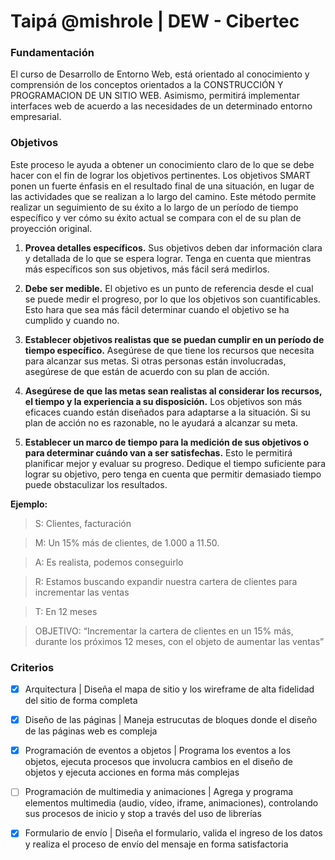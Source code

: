 # Taipá @mishrole | DEW - Cibertec

### Fundamentación
El curso de Desarrollo de Entorno Web, está orientado al conocimiento y comprensión de los conceptos orientados a la CONSTRUCCIÓN Y PROGRAMACION DE UN SITIO WEB. Asimismo, permitirá implementar interfaces web de acuerdo a las necesidades de un determinado entorno empresarial.

### Objetivos
Este proceso le ayuda a obtener un conocimiento claro de lo que se debe hacer con el fin de lograr los objetivos pertinentes. Los objetivos SMART ponen un fuerte énfasis en el resultado final de una situación, en lugar de las actividades que se realizan a lo largo del camino. Este método permite realizar un seguimiento de su éxito a lo largo de un período de tiempo específico y ver cómo su éxito actual se compara con el de su plan de proyección original.

1. **Provea detalles específicos.**
  Sus objetivos deben dar información clara y detallada de lo que se espera lograr. Tenga en cuenta que mientras más específicos son sus objetivos, más fácil será medirlos.

2. **Debe ser medible.** El objetivo es un punto de referencia desde el cual se puede medir el progreso, por lo que los objetivos son cuantificables. Esto hara que sea más fácil determinar cuando el objetivo se ha cumplido y cuando no.

3. **Establecer objetivos realistas que se puedan cumplir en un período de tiempo específico.** Asegúrese de que tiene los recursos que necesita para alcanzar sus metas. Si otras personas están involucradas, asegúrese de que están de acuerdo con su plan de acción.

4. **Asegúrese de que las metas sean realistas al considerar los recursos, el tiempo y la experiencia a su disposición.** Los objetivos son más eficaces cuando están diseñados para adaptarse a la situación. Si su plan de acción no es razonable, no le ayudará a alcanzar su meta.

5. **Establecer un marco de tiempo para la medición de sus objetivos o para determinar cuándo van a ser satisfechas.** Esto le permitirá planificar mejor y evaluar su progreso. Dedique el tiempo suficiente para lograr su objetivo, pero tenga en cuenta que permitir demasiado tiempo puede obstaculizar los resultados.

**Ejemplo:**
> S: Clientes, facturación

> M: Un 15% más de clientes, de 1.000 a 11.50.

> A: Es realista, podemos conseguirlo

> R: Estamos buscando expandir nuestra cartera de clientes para incrementar las ventas

> T: En 12 meses

> OBJETIVO: “Incrementar la cartera de clientes en un 15% más, durante los próximos 12 meses, con el objeto de aumentar las ventas”

### Criterios

- [X] Arquitectura | Diseña el mapa de sitio y los wireframe de alta fidelidad del sitio de forma completa

- [X] Diseño de las páginas | Maneja estrucutas de bloques donde el diseño de las páginas web es compleja

- [X] Programación de eventos a objetos | Programa los eventos a los objetos, ejecuta procesos que involucra cambios en el diseño de objetos y ejecuta acciones en forma más complejas

- [ ] Programación de multimedia y animaciones | Agrega y programa elementos multimedia (audio, vídeo, iframe, animaciones), controlando sus procesos de inicio y stop a través del uso de librerías

- [X] Formulario de envío | Diseña el formulario, valida el ingreso de los datos y realiza el proceso de envío del mensaje en forma satisfactoria
